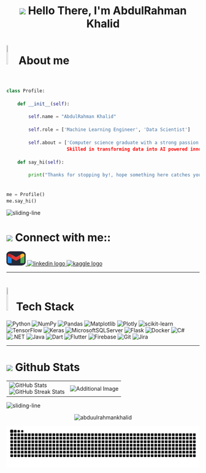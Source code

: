 
<h1 align="center"> <img src="https://media.giphy.com/media/hvRJCLFzcasrR4ia7z/giphy.gif" width="30px"/> Hello There, I'm AbdulRahman Khalid</h2>

<!-- <h3 align="center">Computer science graduate with a strong passion for data science and machine learning,
  
 Skilled in transforming data into AI-powered innovative applications and practical solutions.</h3>
 -->

# <img src = "https://i.pinimg.com/originals/3f/7e/4e/3f7e4eff7c96e9fe4b8b4b1ff3f7bdb5.gif" width = 5%, height = 50> About me


```python


class Profile:

    def __init__(self):

        self.name = "AbdulRahman Khalid"

        self.role = ['Machine Learning Engineer', 'Data Scientist']

        self.about = ['Computer science graduate with a strong passion for data science and machine learning,
                      Skilled in transforming data into AI powered innovative applications and practical solutions.']

    def say_hi(self):

        print("Thanks for stopping by!, hope something here catches your eye.")


me = Profile()
me.say_hi()

```
![sliding-line](https://github.com/user-attachments/assets/5078e31f-c8b3-4289-ab0c-9fe331433c9f)

# <img src="https://github.com/user-attachments/assets/289b3d26-2552-4cce-b183-2f5ab57ee2b6" width="35"><b> Connect with me:: </b>

<div align="left">
  <a href="abduulrahmankhalid@gmail.com" target="_blank">
    <img src="https://github.com/tandpfun/skill-icons/blob/main/icons/Gmail-Dark.svg" width="50" height="37" alt="linkedin logo"/>
  </a>
  <a href="https://www.linkedin.com/in/abduulrahmankhalid/" target="_blank">
    <img src="https://raw.githubusercontent.com/maurodesouza/profile-readme-generator/master/src/assets/icons/social/linkedin/default.svg" width="47" height="35" alt="linkedin logo"/>
  </a>
  <a href="https://kaggle.com/abduulrahmankhalid" target="blank"><img src="https://raw.githubusercontent.com/rahuldkjain/github-profile-readme-generator/master/src/images/icons/Social/kaggle.svg" alt="kaggle logo" height="35" width="45" />
  </a>
</div>

---

# <img src="https://media4.giphy.com/media/dMLmQfCO7lCA2gX3tw/giphy.gif?cid=ecf05e47ak6mwfu812269zzr8ydv529109qzpb8rszwnja9e&rid=giphy.gif&ct=s" width=5%, height = 60>Tech Stack

![Python](https://img.shields.io/badge/python-3670A0?style=flat&logo=python&logoColor=ffdd54) ![NumPy](https://img.shields.io/badge/numpy-%23013243.svg?style=flat&logo=numpy&logoColor=white) ![Pandas](https://img.shields.io/badge/pandas-%23150458.svg?style=flat&logo=pandas&logoColor=white) ![Matplotlib](https://img.shields.io/badge/Matplotlib-%23ffffff.svg?style=flat&logo=Matplotlib&logoColor=white) ![Plotly](https://img.shields.io/badge/Plotly-%233F4F75.svg?style=flat&logo=plotly&logoColor=white) ![scikit-learn](https://img.shields.io/badge/scikit--learn-%23F7931E.svg?style=flat&logo=scikit-learn&logoColor=white) ![TensorFlow](https://img.shields.io/badge/TensorFlow-%23FF6F00.svg?style=flat&logo=TensorFlow&logoColor=white) ![Keras](https://img.shields.io/badge/Keras-%23D00000.svg?style=flat&logo=Keras&logoColor=white) ![MicrosoftSQLServer](https://img.shields.io/badge/Microsoft%20SQL%20Sever-CC2927?style=flat&logo=microsoft%20sql%20server&logoColor=white) ![Flask](https://img.shields.io/badge/flask-%23000.svg?style=flat&logo=Flask&logoColor=white) ![Docker](https://img.shields.io/badge/docker-%230db7ed.svg?style=flat&logo=Docker&logoColor=white) ![C#](https://img.shields.io/badge/C%23-239120?style=flat&logo=C-Sharp&logoColor=white) ![.NET](https://img.shields.io/badge/.NET-5C2D91.svg?style=flat&logo=.net&logoColor=white) ![Java](https://img.shields.io/badge/Java-ED8B00?style=flat&logo=openjdk&logoColor=white) ![Dart](https://img.shields.io/badge/Dart-0175C2?style=fla&logo=dart&logoColor=white) ![Flutter](https://img.shields.io/badge/Flutter-02569B?style=flat&logo=flutter&logoColor=white) ![Firebase](https://img.shields.io/badge/Firebase-039BE5?style=flat&logo=Firebase&logoColor=white) ![Git](https://img.shields.io/badge/GIT-E44C30?style=flat&logo=git&logoColor=white) ![Jira](https://img.shields.io/badge/Jira-0052CC.svg?style=flat&logo=Jira&logoColor=white)

----

# <img src="https://github.com/user-attachments/assets/15159c1b-48e5-4671-80c8-6e0e7b4bcd3f" width="50"><b> Github Stats </b>

<table>
  <tr>
    <td>
      <img src="https://github-readme-stats-sigma-five.vercel.app/api?username=abduulrahmankhalid&theme=material-palenight&hide_border=true&include_all_commits=true&count_private=true" alt="GitHub Stats"><br>
      <img src="https://github-readme-streak-stats.herokuapp.com/?user=abduulrahmankhalid&theme=material-palenight&hide_border=true" alt="GitHub Streak Stats"><br>
    </td>
    <td>
      <img src="https://github.com/user-attachments/assets/b8903e9e-06a7-48c7-94ba-44ad8549a913" width="500" alt="Additional Image">
    </td>
  </tr>
</table>

<!-- 
![](https://github-readme-stats-sigma-five.vercel.app/api/top-langs/?username=abduulrahmankhalid&theme=material-palenight&hide_border=true&include_all_commits=true&count_private=true&layout=compact)
-->

![sliding-line](https://github.com/user-attachments/assets/5078e31f-c8b3-4289-ab0c-9fe331433c9f)

<div align="center">
<!--   <img src="https://visitcount.itsvg.in/api?id=abduulrahmankhalid&icon=8&color=6"  /> -->
  <p align="center"> <img src="https://komarev.com/ghpvc/?username=abduulrahmankhalid&label=Profile%20Views&color=800080&style=flat&logo" alt="abduulrahmankhalid" /> </p>
  <img src="https://github.com/abduulrahmankhalid/abduulrahmankhalid/blob/output/github-contribution-grid-snake-dark.svg?palette=github-dark"/>
</div>
